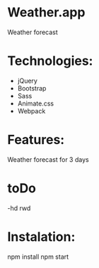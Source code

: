 # Weather.app

  Weather forecast

# Technologies: 
- jQuery
- Bootstrap
- Sass
- Animate.css
- Webpack

# Features:

Weather forecast for 3 days

# toDo

-hd rwd


# Instalation:

npm install
npm start
